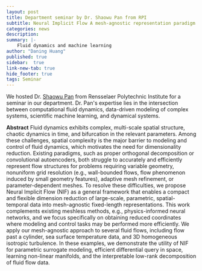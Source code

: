```yaml
---
layout: post
title: Department seminar by Dr. Shaowu Pan from RPI
subtitle: Neural Implicit Flow A mesh-agnostic representation paradigm for spatio-temporal fields
categories: news
description:
summary: |-
    Fluid dynamics and machine learning
author: "Daning Huang"
published: true
sidebar:  true
link-new-tab: true
hide_footer: true
tags: Seminar
---
```


We hosted Dr. [Shaowu Pan](http://www.shaowupan.com/) from  Rensselaer Polytechnic Institute for a seminar in our department.  Dr. Pan's expertise lies in the intersection between computational fluid dynamics, data-driven modeling of complex systems, scientific machine learning, and dynamical systems.

**Abstract** Fluid dynamics exhibits complex, multi-scale spatial structure, chaotic dynamics in time, and bifurcation in the relevant parameters. Among these challenges, spatial complexity is the major barrier to modeling and control of fluid dynamics, which motivates the need for dimensionality reduction. Existing paradigms, such as proper orthogonal decomposition or convolutional autoencoders, both struggle to accurately and efficiently represent flow structures for problems requiring variable geometry, nonuniform grid resolution (e.g., wall-bounded flows, flow phenomenon induced by small geometry features), adaptive mesh refinement, or parameter-dependent meshes. To resolve these difficulties, we propose Neural Implicit Flow (NIF) as a general framework that enables a compact and flexible dimension reduction of large-scale, parametric, spatial-temporal data into mesh-agnostic fixed-length representations. This work complements existing meshless methods, e.g., physics-informed neural networks, and we focus specifically on obtaining reduced coordinates where modeling and control tasks may be performed more efficiently. We apply our mesh-agnostic approach to several fluid flows, including flow past a cylinder, sea surface temperature data, and 3D homogeneous isotropic turbulence. In these examples, we demonstrate the utility of NIF for parametric surrogate modeling, efficient differential query in space, learning non-linear manifolds, and the interpretable low-rank decomposition of fluid flow data.